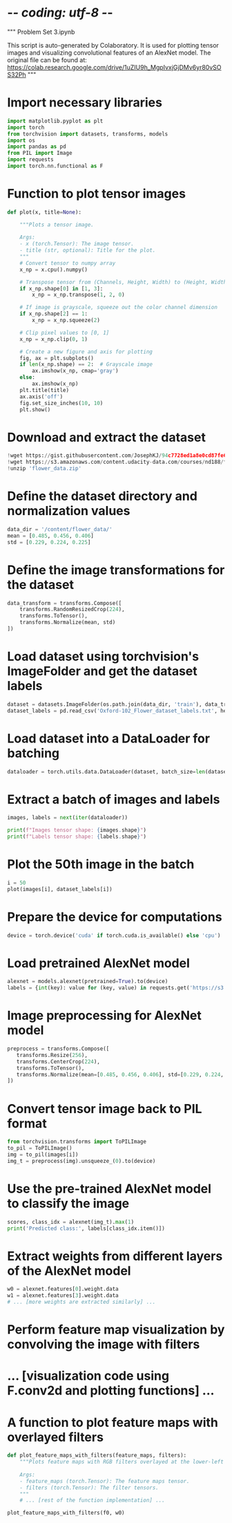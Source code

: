
# -*- coding: utf-8 -*-
"""
Problem Set 3.ipynb

This script is auto-generated by Colaboratory. It is used for plotting tensor images and visualizing 
convolutional features of an AlexNet model.
The original file can be found at:
    https://colab.research.google.com/drive/1uZIU9h_MgpIvxjGjDMv6yr80vSOS32Ph
"""

# Import necessary libraries
```python
import matplotlib.pyplot as plt
import torch
from torchvision import datasets, transforms, models
import os
import pandas as pd
from PIL import Image
import requests
import torch.nn.functional as F
```

# Function to plot tensor images
```python
def plot(x, title=None):

    """Plots a tensor image.
    
    Args:
    - x (torch.Tensor): The image tensor.
    - title (str, optional): Title for the plot.
    """
    # Convert tensor to numpy array
    x_np = x.cpu().numpy()

    # Transpose tensor from (Channels, Height, Width) to (Height, Width, Channels) if necessary
    if x_np.shape[0] in [1, 3]:
        x_np = x_np.transpose(1, 2, 0)

    # If image is grayscale, squeeze out the color channel dimension
    if x_np.shape[2] == 1:
        x_np = x_np.squeeze(2)

    # Clip pixel values to [0, 1]
    x_np = x_np.clip(0, 1)

    # Create a new figure and axis for plotting
    fig, ax = plt.subplots()
    if len(x_np.shape) == 2:  # Grayscale image
        ax.imshow(x_np, cmap='gray')
    else:
        ax.imshow(x_np)
    plt.title(title)
    ax.axis('off')
    fig.set_size_inches(10, 10)
    plt.show()
```

# Download and extract the dataset
```python
!wget https://gist.githubusercontent.com/JosephKJ/94c7728ed1a8e0cd87fe6a029769cde1/raw/403325f5110cb0f3099734c5edb9f457539c77e9/Oxford-102_Flower_dataset_labels.txt
!wget https://s3.amazonaws.com/content.udacity-data.com/courses/nd188/flower_data.zip
!unzip 'flower_data.zip'
```

# Define the dataset directory and normalization values
```python
data_dir = '/content/flower_data/'
mean = [0.485, 0.456, 0.406]
std = [0.229, 0.224, 0.225]
```

# Define the image transformations for the dataset
```python
data_transform = transforms.Compose([
    transforms.RandomResizedCrop(224),
    transforms.ToTensor(),
    transforms.Normalize(mean, std)
])
```

# Load dataset using torchvision's ImageFolder and get the dataset labels
```python
dataset = datasets.ImageFolder(os.path.join(data_dir, 'train'), data_transform)
dataset_labels = pd.read_csv('Oxford-102_Flower_dataset_labels.txt', header=None)[0].str.replace("'", "").str.strip()
```

# Load dataset into a DataLoader for batching
```python
dataloader = torch.utils.data.DataLoader(dataset, batch_size=len(dataset), shuffle=False)
```

# Extract a batch of images and labels
```python
images, labels = next(iter(dataloader))

print(f"Images tensor shape: {images.shape}")
print(f"Labels tensor shape: {labels.shape}")
```

# Plot the 50th image in the batch
```python
i = 50
plot(images[i], dataset_labels[i])
```

# Prepare the device for computations
```python
device = torch.device('cuda' if torch.cuda.is_available() else 'cpu')
```

# Load pretrained AlexNet model
```python
alexnet = models.alexnet(pretrained=True).to(device)
labels = {int(key): value for (key, value) in requests.get('https://s3.amazonaws.com/mlpipes/pytorch-quick-start/labels.json').json().items()}
```

# Image preprocessing for AlexNet model
```python
preprocess = transforms.Compose([
   transforms.Resize(256),
   transforms.CenterCrop(224),
   transforms.ToTensor(),
   transforms.Normalize(mean=[0.485, 0.456, 0.406], std=[0.229, 0.224, 0.225])
])
```

# Convert tensor image back to PIL format
```python
from torchvision.transforms import ToPILImage
to_pil = ToPILImage()
img = to_pil(images[i])
img_t = preprocess(img).unsqueeze_(0).to(device)
```

# Use the pre-trained AlexNet model to classify the image
```python
scores, class_idx = alexnet(img_t).max(1)
print('Predicted class:', labels[class_idx.item()])
```

# Extract weights from different layers of the AlexNet model
```python
w0 = alexnet.features[0].weight.data
w1 = alexnet.features[3].weight.data
# ... [more weights are extracted similarly] ...
```

# Perform feature map visualization by convolving the image with filters
# ... [visualization code using F.conv2d and plotting functions] ...

# A function to plot feature maps with overlayed filters
```python
def plot_feature_maps_with_filters(feature_maps, filters):
    """Plots feature maps with RGB filters overlayed at the lower-left corner.
    
    Args:
    - feature_maps (torch.Tensor): The feature maps tensor.
    - filters (torch.Tensor): The filter tensors.
    """
    # ... [rest of the function implementation] ...

plot_feature_maps_with_filters(f0, w0)
```
